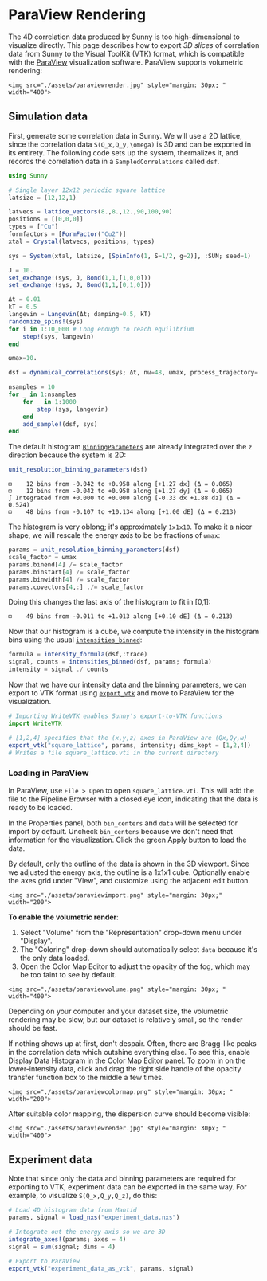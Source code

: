 # ParaView Rendering

The 4D correlation data produced by Sunny is too high-dimensional to visualize directly.
This page describes how to export *3D slices* of correlation data from Sunny to the
Visual ToolKit (VTK) format, which is compatible with the [ParaView](https://www.paraview.org/) visualization software.
ParaView supports volumetric rendering:

```@raw html
<img src="./assets/paraviewrender.jpg" style="margin: 30px; " width="400">
```

## Simulation data

First, generate some correlation data in Sunny.
We will use a 2D lattice, since the correlation data ``S(Q_x,Q_y,\omega)`` is 
3D and can be exported in its entirety.
The following code sets up the system, thermalizes it, and records the correlation data in a `SampledCorrelations` called `dsf`.

```julia
using Sunny

# Single layer 12x12 periodic square lattice
latsize = (12,12,1)

latvecs = lattice_vectors(8.,8.,12.,90,100,90)
positions = [[0,0,0]]
types = ["Cu"]
formfactors = [FormFactor("Cu2")]
xtal = Crystal(latvecs, positions; types)

sys = System(xtal, latsize, [SpinInfo(1, S=1/2, g=2)], :SUN; seed=1)

J = 10.
set_exchange!(sys, J, Bond(1,1,[1,0,0]))
set_exchange!(sys, J, Bond(1,1,[0,1,0]))

Δt = 0.01
kT = 0.5
langevin = Langevin(Δt; damping=0.5, kT)
randomize_spins!(sys)
for i in 1:10_000 # Long enough to reach equilibrium
    step!(sys, langevin)
end 

ωmax=10.

dsf = dynamical_correlations(sys; Δt, nω=48, ωmax, process_trajectory=:symmetrize)

nsamples = 10
for _ in 1:nsamples
    for _ in 1:1000 
        step!(sys, langevin)
    end
    add_sample!(dsf, sys)
end
```

The default histogram [`BinningParameters`](@ref) are already integrated over the ``z`` direction because the system is 2D:

```julia
unit_resolution_binning_parameters(dsf)
```

```
⊡    12 bins from -0.042 to +0.958 along [+1.27 dx] (Δ = 0.065)
⊡    12 bins from -0.042 to +0.958 along [+1.27 dy] (Δ = 0.065)
∫ Integrated from +0.000 to +0.000 along [-0.33 dx +1.88 dz] (Δ = 0.524)
⊡    48 bins from -0.107 to +10.134 along [+1.00 dE] (Δ = 0.213)
```

The histogram is very oblong; it's approximately `1x1x10`.
To make it a nicer shape, we will rescale the energy axis to be be fractions of `ωmax`:

```julia
params = unit_resolution_binning_parameters(dsf)
scale_factor = ωmax
params.binend[4] /= scale_factor
params.binstart[4] /= scale_factor
params.binwidth[4] /= scale_factor
params.covectors[4,:] ./= scale_factor
```

Doing this changes the last axis of the histogram to fit in [0,1]:

```
⊡    49 bins from -0.011 to +1.013 along [+0.10 dE] (Δ = 0.213)
```

Now that our histogram is a cube, we compute the intensity in the histogram bins using the usual [`intensities_binned`](@ref):

```julia
formula = intensity_formula(dsf,:trace)
signal, counts = intensities_binned(dsf, params; formula)
intensity = signal ./ counts
```

Now that we have our intensity data and the binning parameters, we can export to VTK format using [`export_vtk`](@ref) and move to ParaView for the visualization.

```julia
# Importing WriteVTK enables Sunny's export-to-VTK functions
import WriteVTK

# [1,2,4] specifies that the (x,y,z) axes in ParaView are (Qx,Qy,ω)
export_vtk("square_lattice", params, intensity; dims_kept = [1,2,4])
# Writes a file square_lattice.vti in the current directory
```

### Loading in ParaView

In ParaView, use `File > Open` to open `square_lattice.vti`.
This will add the file to the Pipeline Browser with a closed eye icon, indicating that
the data is ready to be loaded.

In the Properties panel, both `bin_centers` and `data` will be selected for import by default.
Uncheck `bin_centers` because we don't need that information for the visualization.
Click the green Apply button to load the data.

By default, only the outline of the data is shown in the 3D viewport.
Since we adjusted the energy axis, the outline is a 1x1x1 cube.
Optionally enable the axes grid under "View", and customize using the adjacent edit button.

```@raw html
<img src="./assets/paraviewimport.png" style="margin: 30px;" width="200">
```

**To enable the volumetric render**:
1. Select "Volume" from the "Representation" drop-down menu under "Display".
2. The "Coloring" drop-down should automatically select `data` because it's the only data loaded.
3. Open the Color Map Editor to adjust the opacity of the fog, which may be too faint to see by default.

```@raw html
<img src="./assets/paraviewvolume.png" style="margin: 30px; " width="400">
```

Depending on your computer and your dataset size, the volumetric rendering may be slow, but our dataset is relatively small, so the render should be fast.

If nothing shows up at first, don't despair.
Often, there are Bragg-like peaks in the correlation data which outshine everything else.
To see this, enable Display Data Histogram in the Color Map Editor panel.
To zoom in on the lower-intensity data, click and drag the right side handle of the opacity transfer function box to the middle a few times.

```@raw html
<img src="./assets/paraviewcolormap.png" style="margin: 30px; " width="200">
```

After suitable color mapping, the dispersion curve should become visible:

```@raw html
<img src="./assets/paraviewrender.jpg" style="margin: 30px; " width="400">
```

## Experiment data

Note that since only the data and binning parameters are required for exporting to VTK,
experiment data can be exported in the same way.
For example, to visualize ``S(Q_x,Q_y,Q_z)``, do this:

```julia
# Load 4D histogram data from Mantid
params, signal = load_nxs("experiment_data.nxs")

# Integrate out the energy axis so we are 3D
integrate_axes!(params; axes = 4)
signal = sum(signal; dims = 4)

# Export to ParaView
export_vtk("experiment_data_as_vtk", params, signal)
```
